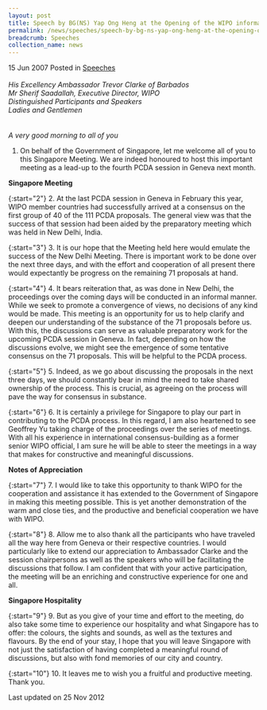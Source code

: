 ```yaml
---
layout: post
title: Speech by BG(NS) Yap Ong Heng at the Opening of the WIPO informal Meeting (leading up to the Fourth PCDA Session)
permalink: /news/speeches/speech-by-bg-ns-yap-ong-heng-at-the-opening-of-the-wipo-informal-meeting-leading-up-to-the-fourth
breadcrumb: Speeches
collection_name: news
---
```


15 Jun 2007 Posted in [Speeches](/news/speeches)
<br>  
*His Excellency Ambassador Trevor Clarke of Barbados*  
*Mr Sherif Saadallah, Executive Director, WIPO*  
*Distinguished Participants and Speakers*  
*Ladies and Gentlemen*  
<br>  
*A very good morning to all of you* 
<br>  
1. On behalf of the Government of Singapore, let me welcome all of you to this Singapore Meeting. We are indeed honoured to host this important meeting as a lead-up to the fourth PCDA session in Geneva next month.

**Singapore Meeting**

{:start="2"}
2. At the last PCDA session in Geneva in February this year, WIPO member countries had successfully arrived at a consensus on the first group of 40 of the 111 PCDA proposals. The general view was that the success of that session had been aided by the preparatory meeting which was held in New Delhi, India.

{:start="3"}
3. It is our hope that the Meeting held here would emulate the success of the New Delhi Meeting. There is important work to be done over the next three days, and with the effort and cooperation of all present there would expectantly be progress on the remaining 71 proposals at hand.

{:start="4"}
4. It bears reiteration that, as was done in New Delhi, the proceedings over the coming days will be conducted in an informal manner. While we seek to promote a convergence of views, no decisions of any kind would be made. This meeting is an opportunity for us to help clarify and deepen our understanding of the substance of the 71 proposals before us. With this, the discussions can serve as valuable preparatory work for the upcoming PCDA session in Geneva. In fact, depending on how the discussions evolve, we might see the emergence of some tentative consensus on the 71 proposals. This will be helpful to the PCDA process.

{:start="5"}
5. Indeed, as we go about discussing the proposals in the next three days, we should constantly bear in mind the need to take shared ownership of the process. This is crucial, as agreeing on the process will pave the way for consensus in substance.

{:start="6"}
6. It is certainly a privilege for Singapore to play our part in contributing to the PCDA process. In this regard, I am also heartened to see Geoffrey Yu taking charge of the proceedings over the series of meetings. With all his experience in international consensus-building as a former senior WIPO official, I am sure he will be able to steer the meetings in a way that makes for constructive and meaningful discussions.

**Notes of Appreciation**

{:start="7"}
7. I would like to take this opportunity to thank WIPO for the cooperation and assistance it has extended to the Government of Singapore in making this meeting possible. This is yet another demonstration of the warm and close ties, and the productive and beneficial cooperation we have with WIPO.

{:start="8"}
8. Allow me to also thank all the participants who have traveled all the way here from Geneva or their respective countries. I would particularly like to extend our appreciation to Ambassador Clarke and the session chairpersons as well as the speakers who will be facilitating the discussions that follow. I am confident that with your active participation, the meeting will be an enriching and constructive experience for one and all.

**Singapore Hospitality**

{:start="9"}
9. But as you give of your time and effort to the meeting, do also take some time to experience our hospitality and what Singapore has to offer: the colours, the sights and sounds, as well as the textures and flavours. By the end of your stay, I hope that you will leave Singapore with not just the satisfaction of having completed a meaningful round of discussions, but also with fond memories of our city and country.

{:start="10"}
10. It leaves me to wish you a fruitful and productive meeting. Thank you.


<p class="right-side-updated">Last updated on 25 Nov 2012</p>

